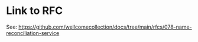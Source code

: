 # Link to RFC

See: <https://github.com/wellcomecollection/docs/tree/main/rfcs/078-name-reconciliation-service>
